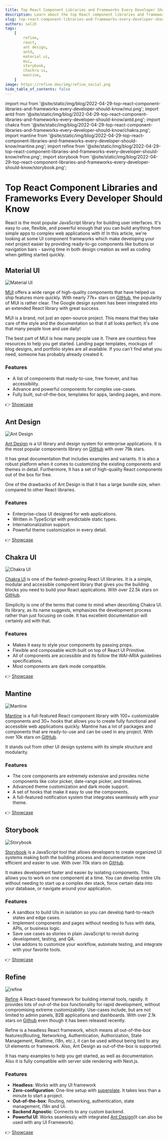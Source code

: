 ```yaml
---
title: Top React Component Libraries and Frameworks Every Developer Should Know
description: Learn about the top React component libraries and frameworks.
slug: top-react-component-libraries-and-frameworks-every-developer-should-know
authors: salih
tags:
    [
        refine,
        react,
        ant design,
        antd,
        material ui,
        mui,
        storybook,
        chackra ui,
        mantine,
    ]
image: https://refine.dev/img/refine_social.png
hide_table_of_contents: false
---
```


import mui from '@site/static/img/blog/2022-04-29-top-react-component-libraries-and-frameworks-every-developer-should-know/mui.png';
import antd from '@site/static/img/blog/2022-04-29-top-react-component-libraries-and-frameworks-every-developer-should-know/antd.png';
import chakra from '@site/static/img/blog/2022-04-29-top-react-component-libraries-and-frameworks-every-developer-should-know/chakra.png';
import mantine from '@site/static/img/blog/2022-04-29-top-react-component-libraries-and-frameworks-every-developer-should-know/mantine.png';
import refine from '@site/static/img/blog/2022-04-29-top-react-component-libraries-and-frameworks-every-developer-should-know/refine.png';
import storybook from '@site/static/img/blog/2022-04-29-top-react-component-libraries-and-frameworks-every-developer-should-know/storybook.png';

# Top React Component Libraries and Frameworks Every Developer Should Know

React is the most popular JavaScript library for building user interfaces. It's easy to use, flexible, and powerful enough that you can build anything from simple apps to complex web applications with it! In this article, we're looking at some UI component frameworks which make developing your next project easier by providing ready-to-go components like buttons or navigation bars - saving time in both design creation as well as coding when getting started quickly.

<!--truncate-->

## Material UI

<img src={mui} alt="Material UI" />

[MUI](https://mui.com) offers a wide range of high-quality components that have helped us ship features more quickly. With nearly 77k+ stars on [GitHub](https://github.com/mui), the popularity of MUI is rather clear. The Google design system has been integrated into an extended React library with great success.

MUI is a brand, not just an open-source project. This means that they take care of the style and the documentation so that it all looks perfect; it's one that many people love and use daily!

The best part of MUI is how many people use it. There are countless free resources to help you get started. Landing page templates, mockups of blog designs, and portfolio styles are all available. If you can't find what you need, someone has probably already created it.

### Features

-   A list of components that ready-to-use, free forever, and has accessibility.
-   Advance and powerful components for complex use-cases.
-   Fully built, out-of-the-box, templates for apps, landing pages, and more.

👉 [Showcase](https://mui.com/material-ui/discover-more/showcase/)

## Ant Design

<img src={antd} alt="Ant Design" />

[Ant Design](https://ant.design/) is a UI library and design system for enterprise applications. It is the most popular components library on [GitHub](https://github.com/ant-design/ant-design) with over 79k stars.

It has great documentation that includes examples and variants. It is also a robust platform when it comes to customizing the existing components and themes in detail. Furthermore, It has a set of high-quality React components out of the box for free.

One of the drawbacks of Ant Design is that it has a large bundle size, when compared to other React libraries.

### Features

-   Enterprise-class UI designed for web applications.
-   Written in TypeScript with predictable static types.
-   Internationalization support.
-   Powerful theme customization in every detail.

👉 [Showcase](https://vvbin.cn/next/)

## Chakra UI

<img src={chakra} alt="Chakra UI" />

[Chakra UI](https://chakra-ui.com/) is one of the fastest-growing React UI libraries. It is a simple, modular and accessible component library that gives you the building blocks you need to build your React applications. With over 22.5k stars on [GitHub](https://github.com/chakra-ui/chakra-ui).

Simplicity is one of the terms that come to mind when describing Chakra UI. Its library, as its name suggests, emphasizes the development process rather than just focusing on code. It has excellent documentation will certainly aid with that.

### Features

-   Makes it easy to style your components by passing props.
-   Flexible and composable wicth built on top of React UI Primitive.
-   All of components are accessible and its follow the WAI-ARIA guidelines specifications.
-   Most components are dark mode compatible.

👉 [Showcase](https://chakra-ui.com/showcase)

## Mantine

<img src={mantine} alt="Mantine" />

[Mantine](https://mantine.dev) is a full-featured React component library with 100+ customizable components and 30+ hooks that allows you to create fully functional and accessible web applications quickly. Mantine has a lot of packages and components that are ready-to-use and can be used in any project. With over 10k stars on [GitHub](https://github.com/mantinedev/mantine).

It stands out from other UI design systems with its simple structure and modularity.

### Features

-   The core components are extremely extensive and provides niche components like color picker, date-range picker, and timelines.
-   Advanced theme customization and dark mode support.
-   A set of hooks that make it easy to use the components.
-   A full-featured notification system that integrates seamlessly with your theme.

👉 [Showcase](https://chakra-ui.com/showcase)

## Storybook

<img src={storybook} alt="Storybook" />

[Storybook](https://storybook.js.org/) is a JavaScript tool that allows developers to create organized UI systems making both the building process and documentation more efficient and easier to use. With over 70k stars on [GitHub](https://github.com/storybookjs/storybook/).

It makes development faster and easier by isolating components. This allows you to work on one component at a time. You can develop entire UIs without needing to start up a complex dev stack, force certain data into your database, or navigate around your application.

### Features

-   A sandbox to build UIs in isolation so you can develop hard-to-reach states and edge cases.
-   Implement components and pages without needing to fuss with data, APIs, or business logic.
-   Save use cases as stories in plain JavaScript to revisit during development, testing, and QA.
-   Use addons to customize your workflow, automate testing, and integrate with your favorite tools.

👉 [Showcase](https://storybook.js.org/showcase/)

## Refine

<img src={refine} alt="refine" />

[Refine](https://refine.dev/) A React-based framework for building internal tools, rapidly. It provides lots of out-of-the box functionality for rapid development, without compromising extreme customizability. Use-cases include, but are not limited to admin panels, B2B applications and dashboards. With over 2.1k stars on [Github](https://github.com/pankod/refine) even though it has been released recently.

Refine is a headless React framework, which means all out-of-the-box features(Routing, Networking, Authentication, Authorization, State Management, Realtime, i18n, etc.), it can be used without being tied to any UI elements or framework. Also, Ant Design as out-of-the-box is supported.

It has many examples to help you get started, as well as documentation. Also it is fully compatible with server side rendering with Next.js.

### Features

-   **Headless**: Works with any UI framework
-   **Zero-configuration**: One-line setup with [superplate](https://github.com/pankod/superplate). It takes less than a minute to start a project.
-   **Out-of-the-box**: Routing, networking, authentication, state management, i18n and UI.
-   **Backend Agnostic**: Connects to any custom backend.
-   **Powerful UI**: Works seamlessly with integrated [Ant Design](https://ant.design/)(It can also be used with any UI Framework).

👉 [Showcase](https://refine.dev/demo/)
